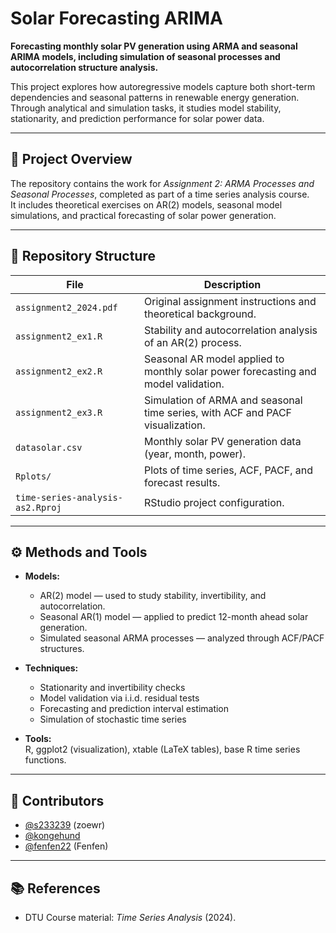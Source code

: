 # Solar Forecasting ARIMA

**Forecasting monthly solar PV generation using ARMA and seasonal ARIMA models, including simulation of seasonal processes and autocorrelation structure analysis.**

This project explores how autoregressive models capture both short-term dependencies and seasonal patterns in renewable energy generation. Through analytical and simulation tasks, it studies model stability, stationarity, and prediction performance for solar power data.

---

## 📘 Project Overview

The repository contains the work for *Assignment 2: ARMA Processes and Seasonal Processes*, completed as part of a time series analysis course.  
It includes theoretical exercises on AR(2) models, seasonal model simulations, and practical forecasting of solar power generation.

---

## 🧩 Repository Structure

| File | Description |
|------|--------------|
| `assignment2_2024.pdf` | Original assignment instructions and theoretical background. |
| `assignment2_ex1.R` | Stability and autocorrelation analysis of an AR(2) process. |
| `assignment2_ex2.R` | Seasonal AR model applied to monthly solar power forecasting and model validation. |
| `assignment2_ex3.R` | Simulation of ARMA and seasonal time series, with ACF and PACF visualization. |
| `datasolar.csv` | Monthly solar PV generation data (year, month, power). |
| `Rplots/` | Plots of time series, ACF, PACF, and forecast results. |
| `time-series-analysis-as2.Rproj` | RStudio project configuration. |

---

## ⚙️ Methods and Tools

- **Models:**  
  - AR(2) model — used to study stability, invertibility, and autocorrelation.  
  - Seasonal AR(1) model — applied to predict 12-month ahead solar generation.  
  - Simulated seasonal ARMA processes — analyzed through ACF/PACF structures.

- **Techniques:**  
  - Stationarity and invertibility checks  
  - Model validation via i.i.d. residual tests  
  - Forecasting and prediction interval estimation  
  - Simulation of stochastic time series  

- **Tools:**  
  R, ggplot2 (visualization), xtable (LaTeX tables), base R time series functions.

---

## 👥 Contributors

- [@s233239](https://github.com/s233239) (zoewr)  
- [@kongehund](https://github.com/kongehund)  
- [@fenfen22](https://github.com/fenfen22) (Fenfen)

---

## 📚 References

- DTU Course material: *Time Series Analysis* (2024).

